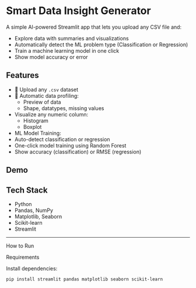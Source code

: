 #  Smart Data Insight Generator

A simple AI-powered Streamlit app that lets you upload any CSV file and:
-  Explore data with summaries and visualizations
-  Automatically detect the ML problem type (Classification or Regression)
-  Train a machine learning model in one click
-  Show model accuracy or error

## Features

- 📂 Upload any `.csv` dataset
- 🧪 Automatic data profiling:
  - Preview of data
  - Shape, datatypes, missing values
- Visualize any numeric column:
  - Histogram
  - Boxplot
-  ML Model Training:
  - Auto-detect classification or regression
  - One-click model training using Random Forest
  - Show accuracy (classification) or RMSE (regression)


##  Demo


##  Tech Stack

-  Python
-  Pandas, NumPy
-  Matplotlib, Seaborn
-  Scikit-learn
-  Streamlit

---

How to Run

Requirements

Install dependencies:

```bash
pip install streamlit pandas matplotlib seaborn scikit-learn
